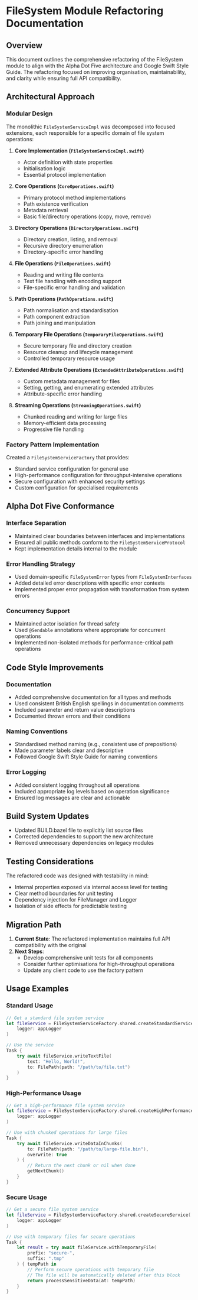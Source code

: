 # FileSystem Module Refactoring Documentation

## Overview

This document outlines the comprehensive refactoring of the FileSystem module to align with the Alpha Dot Five architecture and Google Swift Style Guide. The refactoring focused on improving organisation, maintainability, and clarity while ensuring full API compatibility.

## Architectural Approach

### Modular Design

The monolithic `FileSystemServiceImpl` was decomposed into focused extensions, each responsible for a specific domain of file system operations:

1. **Core Implementation (`FileSystemServiceImpl.swift`)**
   - Actor definition with state properties
   - Initialisation logic
   - Essential protocol implementation

2. **Core Operations (`CoreOperations.swift`)**
   - Primary protocol method implementations
   - Path existence verification
   - Metadata retrieval
   - Basic file/directory operations (copy, move, remove)

3. **Directory Operations (`DirectoryOperations.swift`)**
   - Directory creation, listing, and removal
   - Recursive directory enumeration
   - Directory-specific error handling

4. **File Operations (`FileOperations.swift`)**
   - Reading and writing file contents
   - Text file handling with encoding support
   - File-specific error handling and validation

5. **Path Operations (`PathOperations.swift`)**
   - Path normalisation and standardisation
   - Path component extraction
   - Path joining and manipulation

6. **Temporary File Operations (`TemporaryFileOperations.swift`)**
   - Secure temporary file and directory creation
   - Resource cleanup and lifecycle management
   - Controlled temporary resource usage

7. **Extended Attribute Operations (`ExtendedAttributeOperations.swift`)**
   - Custom metadata management for files
   - Setting, getting, and enumerating extended attributes
   - Attribute-specific error handling

8. **Streaming Operations (`StreamingOperations.swift`)**
   - Chunked reading and writing for large files
   - Memory-efficient data processing
   - Progressive file handling

### Factory Pattern Implementation

Created a `FileSystemServiceFactory` that provides:

- Standard service configuration for general use
- High-performance configuration for throughput-intensive operations
- Secure configuration with enhanced security settings
- Custom configuration for specialised requirements

## Alpha Dot Five Conformance

### Interface Separation

- Maintained clear boundaries between interfaces and implementations
- Ensured all public methods conform to the `FileSystemServiceProtocol`
- Kept implementation details internal to the module

### Error Handling Strategy

- Used domain-specific `FileSystemError` types from `FileSystemInterfaces`
- Added detailed error descriptions with specific error contexts
- Implemented proper error propagation with transformation from system errors

### Concurrency Support

- Maintained actor isolation for thread safety
- Used `@Sendable` annotations where appropriate for concurrent operations
- Implemented non-isolated methods for performance-critical path operations

## Code Style Improvements

### Documentation

- Added comprehensive documentation for all types and methods
- Used consistent British English spellings in documentation comments
- Included parameter and return value descriptions
- Documented thrown errors and their conditions

### Naming Conventions

- Standardised method naming (e.g., consistent use of prepositions)
- Made parameter labels clear and descriptive
- Followed Google Swift Style Guide for naming conventions

### Error Logging

- Added consistent logging throughout all operations
- Included appropriate log levels based on operation significance
- Ensured log messages are clear and actionable

## Build System Updates

- Updated BUILD.bazel file to explicitly list source files
- Corrected dependencies to support the new architecture
- Removed unnecessary dependencies on legacy modules

## Testing Considerations

The refactored code was designed with testability in mind:

- Internal properties exposed via internal access level for testing
- Clear method boundaries for unit testing
- Dependency injection for FileManager and Logger
- Isolation of side effects for predictable testing

## Migration Path

1. **Current State**: The refactored implementation maintains full API compatibility with the original
2. **Next Steps**: 
   - Develop comprehensive unit tests for all components
   - Consider further optimisations for high-throughput operations
   - Update any client code to use the factory pattern

## Usage Examples

### Standard Usage

```swift
// Get a standard file system service
let fileService = FileSystemServiceFactory.shared.createStandardService(
    logger: appLogger
)

// Use the service
Task {
    try await fileService.writeTextFile(
        text: "Hello, World!",
        to: FilePath(path: "/path/to/file.txt")
    )
}
```

### High-Performance Usage

```swift
// Get a high-performance file system service
let fileService = FileSystemServiceFactory.shared.createHighPerformanceService(
    logger: appLogger
)

// Use with chunked operations for large files
Task {
    try await fileService.writeDataInChunks(
        to: FilePath(path: "/path/to/large-file.bin"),
        overwrite: true
    ) {
        // Return the next chunk or nil when done
        getNextChunk()
    }
}
```

### Secure Usage

```swift
// Get a secure file system service
let fileService = FileSystemServiceFactory.shared.createSecureService(
    logger: appLogger
)

// Use with temporary files for secure operations
Task {
    let result = try await fileService.withTemporaryFile(
        prefix: "secure-",
        suffix: ".tmp"
    ) { tempPath in
        // Perform secure operations with temporary file
        // The file will be automatically deleted after this block
        return processSensitiveData(at: tempPath)
    }
}
```
